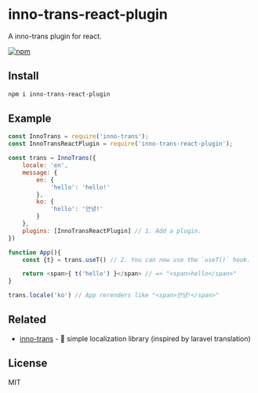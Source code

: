 # inno-trans-react-plugin
A inno-trans plugin for react.

[![npm](https://flat.badgen.net/npm/v/inno-trans-react-plugin)](https://www.npmjs.com/package/inno-trans-react-plugin)

## Install
```sh
npm i inno-trans-react-plugin
```

## Example
```js
const InnoTrans = require('inno-trans');
const InnoTransReactPlugin = require('inno-trans-react-plugin');

const trans = InnoTrans({
    locale: 'en',
    message: {
        en: {
            'hello': 'hello!'
        },
        ko: {
            'hello': '안녕!'
        }
    },
    plugins: [InnoTransReactPlugin] // 1. Add a plugin.
})

function App(){
    const {t} = trans.useT() // 2. You can now use the `useT()` hook.

    return <span>{ t('hello') }</span> // => "<span>hello</span>"
}

trans.locale('ko') // App rerenders like "<span>안녕!</span>"
```

## Related
- [inno-trans](https://github.com/skt-t1-byungi/inno-trans) - 📜 simple localization library (inspired by laravel translation)

## License
MIT
